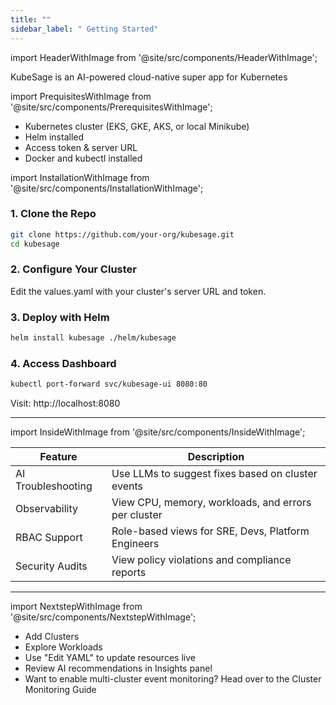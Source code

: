```yaml
---
title: ""
sidebar_label: " Getting Started"
---
```


import HeaderWithImage from '@site/src/components/HeaderWithImage';

<HeaderWithImage />


KubeSage is an AI-powered cloud-native super app for Kubernetes

import PrequisitesWithImage from '@site/src/components/PrerequisitesWithImage';

<PrequisitesWithImage />


- Kubernetes cluster (EKS, GKE, AKS, or local Minikube)
- Helm installed
- Access token & server URL
- Docker and kubectl installed

<!-- ## 🛠️ Installation Steps -->
import InstallationWithImage from '@site/src/components/InstallationWithImage';

<InstallationWithImage />

### 1. Clone the Repo

```bash
git clone https://github.com/your-org/kubesage.git
cd kubesage
```

### 2. Configure Your Cluster

Edit the values.yaml with your cluster's server URL and token.

### 3. Deploy with Helm

```bash
helm install kubesage ./helm/kubesage
```

### 4. Access Dashboard

```bash
kubectl port-forward svc/kubesage-ui 8080:80
```

Visit: http://localhost:8080

---
import InsideWithImage from '@site/src/components/InsideWithImage';

<InsideWithImage />
<!-- 
## 🧠 What's Inside? -->

| Feature           | Description                                         |
|-------------------|-----------------------------------------------------|
| AI Troubleshooting | Use LLMs to suggest fixes based on cluster events |
| Observability     | View CPU, memory, workloads, and errors per cluster |
| RBAC Support      | Role-based views for SRE, Devs, Platform Engineers  |
| Security Audits    | View policy violations and compliance reports       |

---
import NextstepWithImage from '@site/src/components/NextstepWithImage';

<NextstepWithImage />


<!-- ## 🧪 Next Step -->

- Add Clusters
- Explore Workloads
- Use "Edit YAML" to update resources live
- Review AI recommendations in Insights panel
- Want to enable multi-cluster event monitoring? Head over to the Cluster Monitoring Guide
